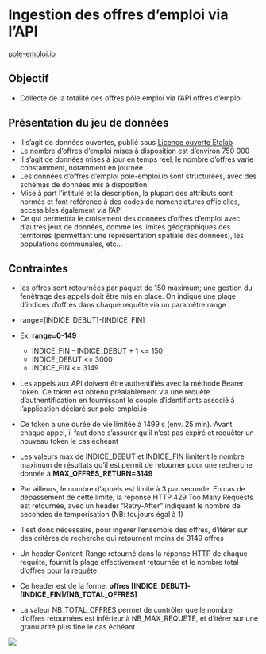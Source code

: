 # Ingestion des offres d’emploi via l’API 
[pole-emploi.io](https://pole-emploi.io/)

## Objectif

* Collecte de la totalité des offres pôle emploi via l’API offres d’emploi

## Présentation du jeu de données

* Il s’agit de données ouvertes, publié sous [Licence ouverte Etalab](https://pole-emploi.io/data/documentation/licence-etalab)
* Le nombre d’offres d’emploi mises à disposition est d’environ 750 000
* Il s’agit de données mises à jour en temps réel, le nombre d’offres varie constamment, notamment en journée
* Les données d’offres d’emploi pole-emploi.io sont structurées, avec des schémas de données mis à disposition
* Mise à part l’intitulé et la description, la plupart des attributs sont normés et font référence à des codes de nomenclatures officielles, accessibles également via l’API
* Ce qui permettra le croisement des données d’offres d‘emploi avec d’autres jeux de données, comme les limites géographiques des territoires (permettant une représentation spatiale des données), les populations communales, etc…

## Contraintes

* les offres sont retournées par paquet de 150 maximum; une gestion du fenêtrage des appels doit être mis en place. On indique une plage d’indices d’offres dans chaque requête via un paramètre range

* range=[INDICE_DEBUT]-[INDICE_FIN]
* Ex: **range=0-149**

    * INDICE_FIN - INDICE_DEBUT + 1 <= 150
    * INDICE_DEBUT <= 3000
    * INDICE_FIN <= 3149

* Les appels aux API doivent être authentifiés avec la méthode Bearer token. Ce token est obtenu préalablement via une requête d’authentification en fournissant le couple d’identifiants associé à l’application déclaré sur pole-emploi.io
* Ce token a une durée de vie limitée à 1499 s (env. 25 min). Avant chaque appel, il faut donc s’assurer qu’il n’est pas expiré et requêter un nouveau token le cas échéant

* Les valeurs max de INDICE_DEBUT et INDICE_FIN limitent le nombre maximum de résultats qu’il est permit de retourner pour une recherche donnée à **MAX_OFFRES_RETURN=3149**
* Par ailleurs, le nombre d’appels est limité à 3 par seconde. En cas de dépassement de cette limite, la réponse HTTP 429 Too Many Requests est retournée, avec un header “Retry-After” indiquant le nombre de secondes de temporisation (NB: toujours égal à 1)
* Il est donc nécessaire, pour ingérer l’ensemble des offres, d’itérer sur des critères de recherche qui retournent moins de 3149 offres
* Un header Content-Range retourné dans la réponse HTTP de chaque requête, fournit la plage effectivement retournée et le nombre total d’offres pour la requête
* Ce header est de la forme: **offres [INDICE_DEBUT]-[INDICE_FIN]/[NB_TOTAL_OFFRES]**
* La valeur NB_TOTAL_OFFRES permet de contrôler que le nombre d’offres retournées est inférieur à NB_MAX_REQUETE, et d’itérer sur une granularité plus fine le cas échéant


![](/assets/images/infra-ingestion.png)